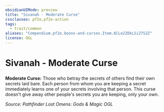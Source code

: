 ```yaml
---
obsidianUIMode: preview
title: "Sivanah - Moderate Curse"
cssclasses: pf2e,pf2e-action
tags:
  - trait/common
aliases: "Compendium.pf2e.boons-and-curses.Item.6CLe2ZOkLSi27S2Z"
license: OGL
---
```

# Sivanah - Moderate Curse

### 






**Moderate Curse:** Those who betray the secrets of others find their own secrets laid bare. Each person from whom you are keeping a secret immediately learns one of your secrets involving that person. This curse doesn't give away other people's secrets you are keeping, only your own.

*Source: Pathfinder Lost Omens: Gods & Magic*
*OGL*